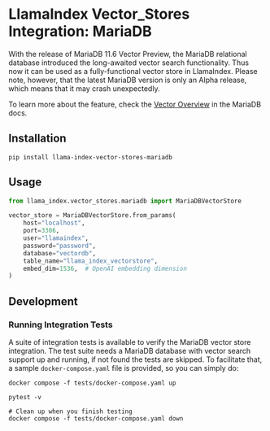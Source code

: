 # LlamaIndex Vector_Stores Integration: MariaDB

With the release of MariaDB 11.6 Vector Preview, the MariaDB relational database introduced the long-awaited vector search functionality.
Thus now it can be used as a fully-functional vector store in LlamaIndex.
Please note, however, that the latest MariaDB version is only an Alpha release, which means that it may crash unexpectedly.

To learn more about the feature, check the [Vector Overview](https://mariadb.com/kb/en/vector-overview/) in the MariaDB docs.

## Installation

```shell
pip install llama-index-vector-stores-mariadb
```

## Usage

```python
from llama_index.vector_stores.mariadb import MariaDBVectorStore

vector_store = MariaDBVectorStore.from_params(
    host="localhost",
    port=3306,
    user="llamaindex",
    password="password",
    database="vectordb",
    table_name="llama_index_vectorstore",
    embed_dim=1536,  # OpenAI embedding dimension
)
```

## Development

### Running Integration Tests

A suite of integration tests is available to verify the MariaDB vector store integration.
The test suite needs a MariaDB database with vector search support up and running, if not found the tests are skipped.
To facilitate that, a sample `docker-compose.yaml` file is provided, so you can simply do:

```shell
docker compose -f tests/docker-compose.yaml up

pytest -v

# Clean up when you finish testing
docker compose -f tests/docker-compose.yaml down
```
